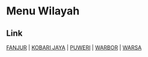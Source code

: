 # Menu Wilayah

## Link

[FANJUR](https://github.com/gigit-pemilu/pemilu-2024-91-papua/tree/main/pilpres/hitung-suara/sub/91-papua/sub/19-supiori/sub/02-supiori-utara/sub/2010-fanjur)
 | 
[KOBARI JAYA](https://github.com/gigit-pemilu/pemilu-2024-91-papua/tree/main/pilpres/hitung-suara/sub/91-papua/sub/19-supiori/sub/02-supiori-utara/sub/2009-kobari-jaya)
 | 
[PUWERI](https://github.com/gigit-pemilu/pemilu-2024-91-papua/tree/main/pilpres/hitung-suara/sub/91-papua/sub/19-supiori/sub/02-supiori-utara/sub/2015-puweri)
 | 
[WARBOR](https://github.com/gigit-pemilu/pemilu-2024-91-papua/tree/main/pilpres/hitung-suara/sub/91-papua/sub/19-supiori/sub/02-supiori-utara/sub/2008-warbor)
 | 
[WARSA](https://github.com/gigit-pemilu/pemilu-2024-91-papua/tree/main/pilpres/hitung-suara/sub/91-papua/sub/19-supiori/sub/02-supiori-utara/sub/2003-warsa)

